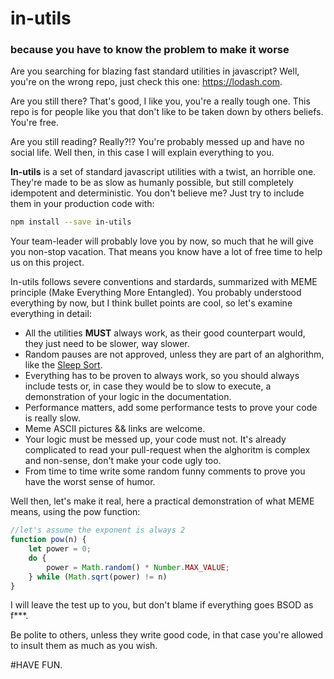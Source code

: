 # in-utils
### because you have to know the problem to make it worse

Are you searching for blazing fast standard utilities in javascript? Well, you're on the wrong repo, just check this one: https://lodash.com.

Are you still there? That's good, I like you, you're a really tough one. This repo is for people like you that don't like to be taken down by others beliefs.
You're free.

Are you still reading? Really?!? You're probably messed up and have no social life. Well then, in this case I will explain everything to you. 

**In-utils** is a set of standard javascript utilities with a twist, an horrible one. They're made to be as slow as humanly possible, but still completely idempotent and deterministic.
You don't believe me? Just try to include them in your production code with: 
```bash
npm install --save in-utils
```
Your team-leader will probably love you by now, so much that he will give you non-stop vacation. That means you know have a lot of free time to help us on this project.

In-utils follows severe conventions and stardards, summarized with MEME principle (Make Everything More Entangled). You probably understood everything by now, but I think bullet points are cool, so let's examine everything in detail:
* All the utilities **MUST** always work, as their good counterpart would, they just need to be slower, way slower.
* Random pauses are not approved, unless they are part of an alghorithm, like the [Sleep Sort](https://rosettacode.org/wiki/Sorting_algorithms/Sleep_sort).
* Everything has to be proven to always work, so you should always include tests or, in case they would be to slow to execute, a demonstration of your logic in the documentation.
* Performance matters, add some performance tests to prove your code is really slow.
* Meme ASCII pictures && links are welcome.
* Your logic must be messed up, your code must not. It's already complicated to read your pull-request when the alghoritm is complex and non-sense, don't make your code ugly too.
* From time to time write some random funny comments to prove you have the worst sense of humor.

Well then, let's make it real, here a practical demonstration of what MEME means, using the pow function:

```javascript
//let's assume the exponent is always 2
function pow(n) {
    let power = 0;
    do {
        power = Math.random() * Number.MAX_VALUE;
    } while (Math.sqrt(power) != n) 
}
```
I will leave the test up to you, but don't blame if everything goes BSOD as f***.

Be polite to others, unless they write good code, in that case you're allowed to insult them as much as you wish.

#HAVE FUN.
